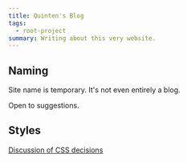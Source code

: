 ```yaml
---
title: Quinten's Blog
tags:
  - root-project
summary: Writing about this very website.
---
```


## Naming

Site name is temporary. It's not even entirely a blog.

Open to suggestions.

## Styles

[Discussion of CSS decisions](css)
